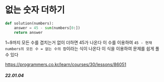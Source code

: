 # 없는 숫자 더하기 

```py
def solution(numbers):
    answer = 45 - sum(numbers[0:])
    return answer
```

1~9까지 모든 수를 겹치는거 없이 더하면 45가 나온다 이 수를 이용하여 `45 - 현재 numbers의 모든 수 = 없는 수의 합`이라는 식이 나온다 
이 식을 이용하여 문제를 쉽게 풀 수 있다 

https://programmers.co.kr/learn/courses/30/lessons/86051

##### 22.01.04